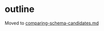 # outline

Moved to [comparing-schema-candidates.md](../schema-comparison/comparing-schema-candidates.md)